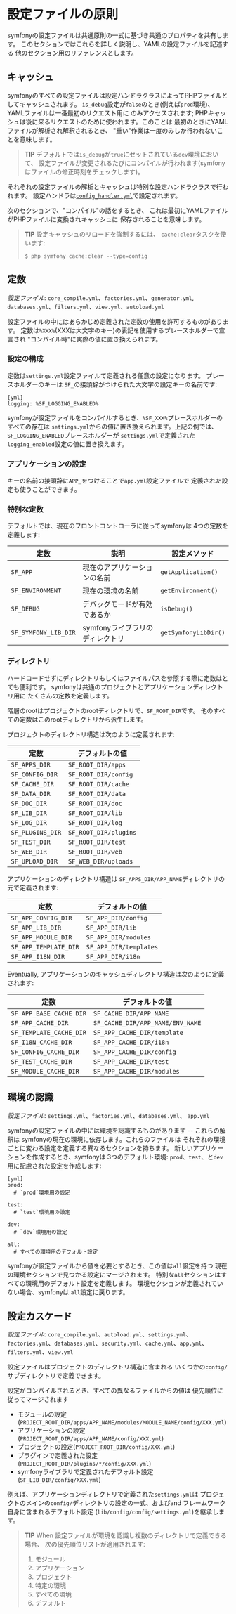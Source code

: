 設定ファイルの原則
=================

symfonyの設定ファイルは共通原則の一式に基づき共通のプロパティを共有します。
このセクションではこれらを詳しく説明し、YAMLの設定ファイルを記述する
他のセクション用のリファレンスとします。

キャッシュ
----------

symfonyのすべての設定ファイルは設定ハンドラクラスによってPHPファイルとしてキャッシュされます。
`is_debug`設定が`false`のとき(例えば`prod`環境)、YAMLファイルは一番最初のリクエスト用に
のみアクセスされます; PHPキャッシュは後に来るリクエストのために使われます。このことは
最初のときにYAMLファイルが解析され解釈されるとき、
"重い"作業は一度のみしか行われないことを意味します。

>**TIP**
>デフォルトでは`is_debug`が`true`にセットされている`dev`環境において、
>設定ファイルが変更されるたびにコンパイルが行われます(symfony
>はファイルの修正時刻をチェックします)。

それぞれの設定ファイルの解析とキャッシュは特別な設定ハンドラクラスで行われます。
設定ハンドラは[`config_handler.yml`](14-Other-Configuration-Files#chapter_14_config_handlers_yml)で設定されます。

次のセクションで、"コンパイル"の話をするとき、
これは最初にYAMLファイルがPHPファイルに変換されキャッシュに
保存されることを意味します。

>**TIP**
>設定キャッシュのリロードを強制するには、
>`cache:clear`タスクを使います:
>
>     $ php symfony cache:clear --type=config

定数
----

*設定ファイル*: `core_compile.yml`、`factories.yml`、`generator.yml`,
`databases.yml`、`filters.yml`、`view.yml`、`autoload.yml`

設定ファイルの中にはあらかじめ定義された定数の使用を許可するものがあります。
定数は`%XXX%`(XXXは大文字のキー)の表記を使用するプレースホルダーで宣言され
"コンパイル時"に実際の値に置き換えられます。

### 設定の構成

定数は`settings.yml`設定ファイルて定義される任意の設定になります。
プレースホルダーのキーは
`SF_`の接頭辞がつけられた大文字の設定キーの名前です:

    [yml]
    logging: %SF_LOGGING_ENABLED%

symfonyが設定ファイルをコンパイルするとき、`%SF_XXX%`プレースホルダーのすべての存在は
`settings.yml`からの値に置き換えられます。上記の例では、
`SF_LOGGING_ENABLED`プレースホルダーが
`settings.yml`で定義された`logging_enabled`設定の値に置き換えます。

### アプリケーションの設定

キーの名前の接頭辞に`APP_`をつけることで`app.yml`設定ファイルで
定義された設定も使うことができます。

### 特別な定数

デフォルトでは、現在のフロントコントローラに従ってsymfonyは
4つの定数を定義します:

 | 定数                   | 説明                            | 設定メソッド          |
 | ---------------------- | ------------------------------- | -------------------- |
 | `SF_APP`               | 現在のアプリケーションの名前     | `getApplication()`   |
 | `SF_ENVIRONMENT`       | 現在の環境の名前                | `getEnvironment()`   |
 | `SF_DEBUG`             | デバッグモードが有効であるか     | `isDebug()`          |
 | `SF_SYMFONY_LIB_DIR`   | symfonyライブラリのディレクトリ | `getSymfonyLibDir()` |

### ディレクトリ

ハードコードせずにディレクトリもしくはファイルパスを参照する際に定数はとても便利です。
symfonyは共通のプロジェクトとアプリケーションディレクトリ用に
たくさんの定数を定義します。

階層のrootはプロジェクトのrootディレクトリで、`SF_ROOT_DIR`です。
他のすべての定数はこのrootディレクトリから派生します。

プロジェクトのディレクトリ構造は次のように定義されます:

 | 定数               | デフォルトの値        |
 | ------------------ | -------------------- |
 | `SF_APPS_DIR`    | `SF_ROOT_DIR/apps`   |
 | `SF_CONFIG_DIR`  | `SF_ROOT_DIR/config` |
 | `SF_CACHE_DIR`   | `SF_ROOT_DIR/cache`  |
 | `SF_DATA_DIR`    | `SF_ROOT_DIR/data`   |
 | `SF_DOC_DIR`     | `SF_ROOT_DIR/doc`    |
 | `SF_LIB_DIR`     | `SF_ROOT_DIR/lib`    |
 | `SF_LOG_DIR`     | `SF_ROOT_DIR/log`    |
 | `SF_PLUGINS_DIR` | `SF_ROOT_DIR/plugins`|
 | `SF_TEST_DIR`    | `SF_ROOT_DIR/test`   |
 | `SF_WEB_DIR`     | `SF_ROOT_DIR/web`    |
 | `SF_UPLOAD_DIR`  | `SF_WEB_DIR/uploads` |

アプリケーションのディレクトリ構造は
`SF_APPS_DIR/APP_NAME`ディレクトリの元で定義されます:

 | 定数                    | デフォルトの値          |
 | ----------------------- | ---------------------- |
 | `SF_APP_CONFIG_DIR`   | `SF_APP_DIR/config`    |
 | `SF_APP_LIB_DIR`      | `SF_APP_DIR/lib`       |
 | `SF_APP_MODULE_DIR`   | `SF_APP_DIR/modules`   |
 | `SF_APP_TEMPLATE_DIR` | `SF_APP_DIR/templates` |
 | `SF_APP_I18N_DIR`     | `SF_APP_DIR/i18n`      |

Eventually, アプリケーションのキャッシュディレクトリ構造は次のように定義されます:

 | 定数                      | デフォルトの値                    |
 | ------------------------- | -------------------------------- |
 | `SF_APP_BASE_CACHE_DIR` | `SF_CACHE_DIR/APP_NAME`          |
 | `SF_APP_CACHE_DIR`      | `SF_CACHE_DIR/APP_NAME/ENV_NAME` |
 | `SF_TEMPLATE_CACHE_DIR` | `SF_APP_CACHE_DIR/template`      |
 | `SF_I18N_CACHE_DIR`     | `SF_APP_CACHE_DIR/i18n`          |
 | `SF_CONFIG_CACHE_DIR`   | `SF_APP_CACHE_DIR/config`        |
 | `SF_TEST_CACHE_DIR`     | `SF_APP_CACHE_DIR/test`          |
 | `SF_MODULE_CACHE_DIR`   | `SF_APP_CACHE_DIR/modules`       |

環境の認識
----------

*設定ファイル*: `settings.yml`、`factories.yml`、`databases.yml`、
`app.yml`

symfonyの設定ファイルの中には環境を認識するものがあります -- これらの解釈は
symfonyの現在の環境に依存します。これらのファイルは
それぞれの環境ごとに変わる設定を定義する異なるセクションを持ちます。
新しいアプリケーションを作成するとき、symfonyは
3つのデフォルト環境: `prod`、`test`、と`dev`用に配慮された設定を作成します:

    [yml]
    prod:
      # `prod`環境用の設定

    test:
      # `test`環境用の設定

    dev:
      # `dev`環境用の設定

    all:
      # すべての環境用のデフォルト設定

symfonyが設定ファイルから値を必要とするとき、この値は`all`設定を持つ
現在の環境セクションで見つかる設定にマージされます。
特別な`all`セクションはすべての環境用のデフォルト設定を定義します。
環境セクションが定義されていない場合、symfonyは
`all`設定に戻ります。

設定カスケード
-------------

*設定ファイル*: `core_compile.yml`、`autoload.yml`、`settings.yml`、
`factories.yml`、`databases.yml`、`security.yml`、`cache.yml`、`app.yml`、
`filters.yml`、`view.yml`

設定ファイルはプロジェクトのディレクトリ構造に含まれる
いくつかの`config/`サブディレクトリで定義できます。

設定がコンパイルされるとき、すべての異なるファイルからの値は
優先順位に従ってマージされます

  * モジュールの設定(`PROJECT_ROOT_DIR/apps/APP_NAME/modules/MODULE_NAME/config/XXX.yml`)
  * アプリケーションの設定(`PROJECT_ROOT_DIR/apps/APP_NAME/config/XXX.yml`)
  * プロジェクトの設定(`PROJECT_ROOT_DIR/config/XXX.yml`)
  * プラグインで定義された設定(`PROJECT_ROOT_DIR/plugins/*/config/XXX.yml`)
  * symfonyライブラリで定義されたデフォルト設定(`SF_LIB_DIR/config/XXX.yml`)

例えば、アプリケーションディレクトリで定義された`settings.yml`は
プロジェクトのメインの`config/`ディレクトリの設定の一式、およびand
フレームワーク自身に含まれるデフォルト設定
(`lib/config/config/settings.yml`)を継承します。

>**TIP**
>When 設定ファイルが環境を認識し複数のディレクトリで定義できる場合、
>次の優先順位リストが適用されます:
>
> 1. モジュール
> 2. アプリケーション
> 3. プロジェクト
> 4. 特定の環境
> 5. すべての環境
> 6. デフォルト
